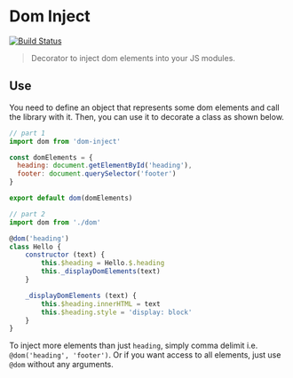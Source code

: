 # Dom Inject

[![Build Status](https://travis-ci.org/bbmoz/dom-inject.svg)](https://travis-ci.org/bbmoz/dom-inject)

> Decorator to inject dom elements into your JS modules.

## Use

You need to define an object that represents some dom elements and call the library with it. Then, you can use it to decorate a class as shown below.

```javascript
// part 1
import dom from 'dom-inject'

const domElements = {
  heading: document.getElementById('heading'),
  footer: document.querySelector('footer')
}

export default dom(domElements)
```

```javascript
// part 2
import dom from './dom'

@dom('heading')
class Hello {
    constructor (text) {
        this.$heading = Hello.$.heading
        this._displayDomElements(text)
    }

    _displayDomElements (text) {
        this.$heading.innerHTML = text
        this.$heading.style = 'display: block'
    }
}
```

To inject more elements than just `heading`, simply comma delimit i.e. `@dom('heading', 'footer')`. Or if you want access to all elements, just use `@dom` without any arguments.
